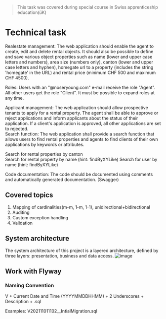 > This task was covered during special course in Swiss apprenticeship education(üK)

#  Technical task
Realestate management: The web application should enable the agent to create, edit and delete rental objects. It should also be possible to define and save various object properties such as name (lower and upper case letters and numbers), area size (numbers only), canton (lower and upper case letters and hyphen), homegate url to a property (includes the string 'homegate' in the URL) and rental price (minimum CHF 500 and maximum CHF 4500).
	
Roles: 
Users with an "@noseryoung.com" e-mail receive the role "Agent".
All other users get the role "Client".
It must be possible to expand roles at any time.
	
Applicant management: The web application should allow prospective tenants to apply for a rental property. The agent shall be able to approve or reject applications and inform applicants about the status of their application.
If a client's application is approved, all other applications are set to rejected.	
Search function: The web application shall provide a search function that allows users to find rental properties and agents to find clients of their own applications by keywords or attributes.
		
Search for rental properties by canton	
Search for rental property by name (hint: findByXYLike)
Search for user by name (hint: findByXYLike)
	
Code documentation: The code should be documented using comments and automatically generated documentation. (Swagger)

## Covered topics
1) Mapping of cardinalities(m-m, 1-m, 1-1), unidirectional+bidirectional
2) Auditing
3) Custom exception handling
4) Validation

## System architecture
The system architecture of this project is a layered architecture, defined by three layers: presentation, business and data access.
![image](https://user-images.githubusercontent.com/90136987/231436380-af63ceaf-6d61-4ab9-8774-262efb33ba06.png)

## Work with Flyway
### Naming Convention
V + Current Date and Time (YYYYMMDDHHMM) + 2 Underscores + Description + .sql

Examples:
V202111011102__IntialMigration.sql



